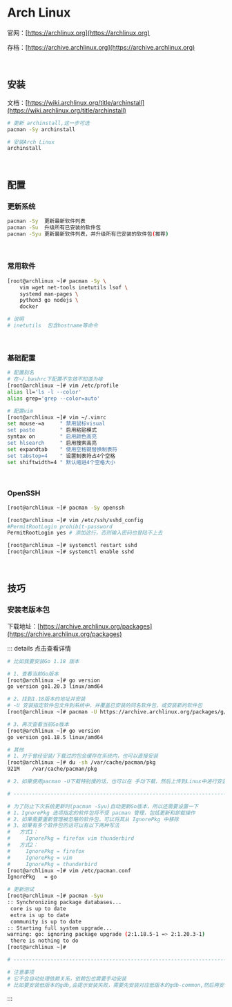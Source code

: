 # Arch Linux

官网：[https://archlinux.org](https://archlinux.org)

存档：[https://archive.archlinux.org](https://archive.archlinux.org)

<br />

## 安装

文档：[https://wiki.archlinux.org/title/archinstall](https://wiki.archlinux.org/title/archinstall)

```bash
# 更新 archinstall,这一步可选
pacman -Sy archinstall

# 安装Arch Linux
archinstall
```

<br />

## 配置

### 更新系统

```bash
pacman -Sy	更新最新软件列表
pacman -Su	升级所有已安装的软件包
pacman -Syu 更新最新软件列表，并升级所有已安装的软件包(推荐)
```

<br />

### 常用软件

```bash
[root@archlinux ~]# pacman -Sy \
	vim wget net-tools inetutils lsof \
	systemd man-pages \
	python3 go nodejs \
	docker

# 说明
# inetutils  包含hostname等命令
```

<br />

### 基础配置

```bash
# 配置别名
# 在~/.bashrc下配置不生效不知道为啥
[root@archlinux ~]# vim /etc/profile
alias ll='ls -l --color'
alias grep='grep --color=auto'

# 配置vim
[root@archlinux ~]# vim ~/.vimrc
set mouse-=a     " 禁用鼠标visual
set paste        " 启用粘贴模式
syntax on        " 启用颜色高亮
set hlsearch     " 启用搜索高亮
set expandtab    " 使用空格键替换制表符
set tabstop=4    " 设置制表符占4个空格
set shiftwidth=4 " 默认缩进4个空格大小
```

<br />

### OpenSSH

```bash
[root@archlinux ~]# pacman -Sy openssh

[root@archlinux ~]# vim /etc/ssh/sshd_config
#PermitRootLogin prohibit-password
PermitRootLogin yes # 添加这行，否则输入密码也登陆不上去

[root@archlinux ~]# systemctl restart sshd
[root@archlinux ~]# systemctl enable sshd
```

<br />

## 技巧

### 安装老版本包

下载地址：[https://archive.archlinux.org/packages](https://archive.archlinux.org/packages)

::: details 点击查看详情

```bash
# 比如我要安装Go 1.18 版本

# 1、查看当前Go版本
[root@archlinux ~]# go version
go version go1.20.3 linux/amd64

# 2、找到1.18版本的地址并安装
# -U 安装指定软件包文件到系统中，并覆盖已安装的同名软件包，或安装新的软件包
[root@archlinux ~]# pacman -U https://archive.archlinux.org/packages/g/go/go-2%3A1.18.5-1-x86_64.pkg.tar.zst

# 3、再次查看当前Go版本
[root@archlinux ~]# go version
go version go1.18.5 linux/amd64

# 其他
# 1、对于曾经安装/下载过的包会缓存在系统内，也可以直接安装
[root@archlinux ~]# du -sh /var/cache/pacman/pkg
921M    /var/cache/pacman/pkg

# 2、如果使用pacman -U下载特别慢的话，也可以在 手动下载，然后上传到Linux中进行安装

# ------------------------------------------------------------------------------------------------------------

# 为了防止下次系统更新时(pacman -Syu)自动更新Go版本，所以还需要设置一下
# 1、IgnorePkg 选项指定的软件包将不受 pacman 管理，包括更新和卸载操作
# 2、如果需要重新管理被忽略的软件包，可以将其从 IgnorePkg 中移除
# 3、如果有多个软件包的话可以有以下两种写法
#   方式1：
#     IgnorePkg = firefox vim thunderbird
#   方式2：
#     IgnorePkg = firefox
#     IgnorePkg = vim
#     IgnorePkg = thunderbird
[root@archlinux ~]# vim /etc/pacman.conf
IgnorePkg   = go

# 更新测试
[root@archlinux ~]# pacman -Syu
:: Synchronizing package databases...
 core is up to date
 extra is up to date
 community is up to date
:: Starting full system upgrade...
warning: go: ignoring package upgrade (2:1.18.5-1 => 2:1.20.3-1)
 there is nothing to do
[root@archlinux ~]# 

# ------------------------------------------------------------------------------------------------------------

# 注意事项
# 它不会自动处理依赖关系，依赖包也需要手动安装
# 比如要安装低版本的gdb,会提示安装失败，需要先安装对应低版本的gdb-common,然后再安装gdb即可
```

:::
